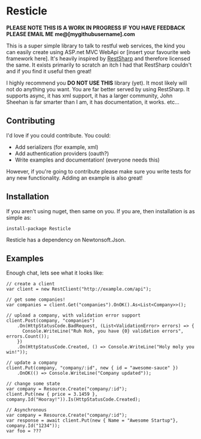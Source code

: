 Resticle
========

**PLEASE NOTE THIS IS A WORK IN PROGRESS**
**IF YOU HAVE FEEDBACK PLEASE EMAIL ME**
**me@[mygithubusername].com**

This is a super simple library to talk to restful web services, the kind you can easily create using
ASP.net MVC WebApi or [insert your favourite web framework here]. It's heavily inspired 
by [RestSharp](http://restsharp.org) and therefore licensed the same. It exists primarily to scratch 
an itch I had that RestSharp couldn't and if you find it useful then great!

I highly recommend you **DO NOT USE THIS** library (yet). It most likely will not do anything you want. You are 
far better served by using RestSharp. It supports async, it has xml support, it has a larger community,
John Sheehan is far smarter than I am, it has documentation, it works. etc... 

Contributing
------------

I'd love if you could contribute. You could:

* Add serializers (for example, xml)
* Add authentication providers (oauth?)
* Write examples and documentation! (everyone needs this)

However, if you're going to contribute please make sure you write tests for any new functionality.
Adding an example is also great!

Installation
------------

If you aren't using nuget, then same on you. If you are, then installation is as simple as:

    install-package Resticle

Resticle has a dependency on Newtonsoft.Json.

Examples
--------

Enough chat, lets see what it looks like:

    // create a client
    var client = new RestClient("http://example.com/api");
    
    // get some companies!
    var companies = client.Get("companies").OnOK().As<List<Company>>();
  
    // upload a company, with validation error support
    client.Post(company, "companies")
        .On(HttpStatusCode.BadRequest, (List<ValidationError> errors) => {
          Console.WriteLine("Ruh Roh, you have {0} validation errors", errors.Count());
        })
        .On(HttpStatusCode.Created, () => Console.WriteLine("Holy moly you win!"));
    
    // update a company
    client.Put(company, "company/:id", new { id = "awesome-sauce" })
        .OnOK(() => Console.WriteLine("Company updated"));
        
    // change some state
    var company = Resource.Create("company/:id");
    client.Put(new { price = 3.1459 }, company.Id("Hooray!")).Is(HttpStatusCode.Created);
    
    // Asynchronous
    var company = Resource.Create("company/:id");
    var response = await client.Put(new { Name = "Awesome Startup"}, company.Id("1234"));
    var foo = ???